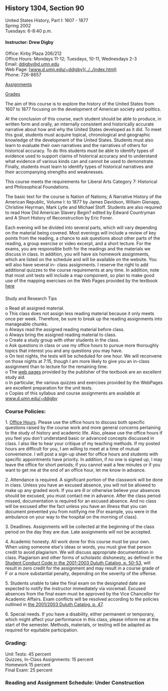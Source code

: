 ## History 1304, Section 90  
United States History, Part I: 1607 - 1877  
Spring 2002  
Tuesdays: 6-8:40 p.m.

#### Instructor: Drew Digby  
Office: Kirby Plaza 206/212  
Office Hours: Mondays 11-12; Tuesdays, 10-11, Wednesdays 2-3  
Email: [](mailto:ddigby@d.umn.edu)[ddigby@d.umn.edu](mailto:ddigby@d.umn.edu)  
Web Page: [www.d.umn.edu/~ddigby](../../index.html)  
Phone: 726-8657

[Assignments](Assignments/History%201304%20Assignments%20Page.htm)

[Grades](http://www.d.umn.edu/%7Eddigby/hist1304-90/grades)

The aim of this course is to explore the history of the United States from
1607 to 1877 focusing on the development of American society and politics.

At the conclusion of this course, each student should be able to produce, in
written form and orally, an internally consistent and historically accurate
narrative about how and why the United States developed as it did. To meet
this goal, students must acquire topical, chronological and geographic
knowledge of the development of the United States. Students must also learn to
evaluate their own narratives and the narratives of others for historical
accuracy. To do this students must be able to identify types of evidence used
to support claims of historical accuracy and to understand what evidence of
various kinds can and cannot be used to demonstrate. Finally, students must
learn to identify types of historical narratives and their accompanying
strengths and weaknesses.

This course meets the requirements for Liberal Arts Category 7: Historical and
Philosophical Foundations.

The basic text for the course is Nation of Nations; A Narrative History of the
American Republic, Volume I: to 1877 by James Davidson, Willaim Gienapp,
Christine Heyrman, Mark Lytle and Michael Stoff. Students are also required to
read How Did American Slavery Begin? edited by Edward Countryman and A Short
History of Reconstruction by Eric Foner.

Each evening will be divided into several parts, which will vary depending on
the material being covered. Most evenings will include a review of key points
from the reading, a chance to ask questions about other parts of the reading,
a group exercise or video excerpt, and a short lecture. For the exams, you are
responsible both for the readings and the materials we discuss in class. In
addition, you will have six homework assignments, which are listed on the
schedule and will be available on the website. You will also have several in-
class assignments. I reserve the right to add additional quizzes to the course
requirements at any time. In addition, note that most unit tests will include
a map component, so plan to make good use of the mapping exercises on the Web
Pages provided by the textbook
[here](http://www.mhhe.com/socscience/history/usa/david4/index.mhtml)

###  
  
Study and Research Tips

o Read all assigned material.  
o This class does not assign less reading material because it only meets once
per week. Therefore, be sure to break up the reading assignments into
manageable chunks.  
o Always read the assigned reading material before class.  
o Always bring the assigned reading material to class.  
o Create a study group with other students in the class.  
o Ask questions in class or use my office hours to pursue more thoroughly
topics that interest you and any questions you may have.  
o On test nights, the tests will be scheduled for one hour. We will reconvene
on those nights at 7:15, though I am more likely to give you an in-class
assignment than to lecture for the remaining time.  
o The [web
pages](http://www.mhhe.com/socscience/history/usa/david4/index.mhtml) provided
by the publisher of the textbook are an excellent study aid.  
o In particular, the various quizzes and exercises provided by the WebPages
are excellent preparation for the unit tests.  
o Copies of this syllabus and course assignments are available at  
www.d.umn.edu/~ddigby

### Course Policies:

1\. [Office Hours](../../Office%20Documents/Officehours.htm). Please use the
office hours to discuss both specific questions raised by the course work and
more general concerns pertaining to the study of history and academic life.
Also, please use the office hours if you feel you don't understand basic or
advanced concepts discussed in class. I also like to hear your critique of my
teaching methods. If my posted hours are difficult for you, I am willing to
meet at a time of mutual convenience. I will post a sign-up sheet for office
hours and students with specific appointments have priority. In addition, if
no one is signed up, I may leave the office for short periods; if you cannot
wait a few minutes or if you want to get me at the end of an office hour, let
me know in advance.

2\. Attendance is required. A significant portion of the classwork will be
done in class. Unless you have an excused absence, you will not be allowed to
make up any graded work. If you are ill or otherwise believe your absences
should be excused, you must contact me in advance. After the class period
missed, documentation is required for an excused absence. And no class will be
excused after the fact unless you have an illness that you can document
prevented you from notifying me (For example, you were in the ambulance on
your way to the hospital on the morning of class).

3\. Deadlines. Assignments will be collected at the beginning of the class
period on the day they are due. Late assignments will not be accepted.

4\. Academic honesty. All work done for this course must be your own. When
using someone else's ideas or words, you must give that person credit to avoid
plagiarism. We will discuss appropriate documentation in class. Plagiarism and
other forms of scholastic dishonesty, as defined in the [Student Conduct Code
in the 2001-2003 Duluth Catalog, p.
50-53,](http://www.d.umn.edu/catalogs/archives/01jul23/umd/gen/conduct.html)
will result in zero credit for the assignment and may result in a course grade
of F or a more substantial penalty, depending on the severity of the offense.

5\. Students unable to take the final exam on the designated date are expected
to notify the instructor immediately via voicemail. Excused absences from the
final exam must be approved by the Vice Chancellor for Academic Affairs. Exam
conflicts will be resolved according to the policies outlined in [the
2001/2003 Duluth Catalog, p.
47](http://www.d.umn.edu/catalogs/archives/01jul23/umd/gen/final.html).

6\. Special needs. If you have a disability, either permanent or temporary,
which might affect your performance in this class, please inform me at the
start of the semester. Methods, materials, or testing will be adapted as
required for equitable participation.

### Grading:

Unit Tests: 45 percent  
Quizzes, In-Class Assignments: 15 percent  
Homework 15 percent  
Final Exam: 25 percent

### Reading and Assignment Schedule: Under Construction

###  

